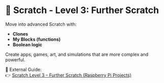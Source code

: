 # 🔵 Scratch - Level 3: Further Scratch

Move into advanced Scratch with:  
- **Clones**  
- **My Blocks (functions)**  
- **Boolean logic**  

Create apps, games, art, and simulations that are more complex and powerful.  

📖 External Guide:  
👉 [Scratch Level 3 – Further Scratch (Raspberry Pi Projects)](https://projects.raspberrypi.org/en/pathways/further-scratch)  
